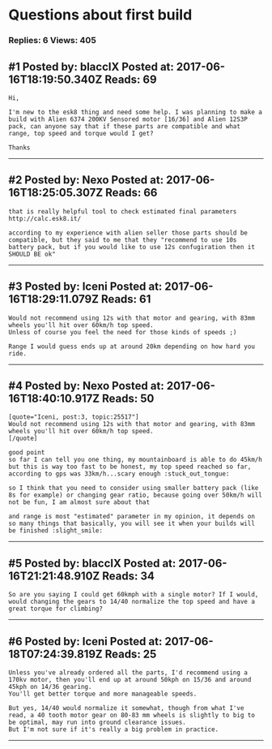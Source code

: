 # Questions about first build

### Replies: 6 Views: 405

## \#1 Posted by: blaccIX Posted at: 2017-06-16T18:19:50.340Z Reads: 69

```
Hi, 

I'm new to the esk8 thing and need some help. I was planning to make a build with Alien 6374 200KV Sensored motor [16/36] and Alien 12S3P pack, can anyone say that if these parts are compatible and what range, top speed and torque would I get?

Thanks
```

---
## \#2 Posted by: Nexo Posted at: 2017-06-16T18:25:05.307Z Reads: 66

```
that is really helpful tool to check estimated final parameters
http://calc.esk8.it/

according to my experience with alien seller those parts should be compatible, but they said to me that they "recommend to use 10s battery pack, but if you would like to use 12s confugiration then it SHOULD BE ok"
```

---
## \#3 Posted by: Iceni Posted at: 2017-06-16T18:29:11.079Z Reads: 61

```
Would not recommend using 12s with that motor and gearing, with 83mm wheels you'll hit over 60km/h top speed.
Unless of course you feel the need for those kinds of speeds ;)

Range I would guess ends up at around 20km depending on how hard you ride.
```

---
## \#4 Posted by: Nexo Posted at: 2017-06-16T18:40:10.917Z Reads: 50

```
[quote="Iceni, post:3, topic:25517"]
Would not recommend using 12s with that motor and gearing, with 83mm wheels you'll hit over 60km/h top speed.
[/quote]

good point
so far I can tell you one thing, my mountainboard is able to do 45km/h but this is way too fast to be honest, my top speed reached so far, according to gps was 33km/h...scary enough :stuck_out_tongue: 

so I think that you need to consider using smaller battery pack (like 8s for example) or changing gear ratio, because going over 50km/h will not be fun, I am almost sure about that

and range is most "estimated" parameter in my opinion, it depends on so many things that basically, you will see it when your builds will be finished :slight_smile:
```

---
## \#5 Posted by: blaccIX Posted at: 2017-06-16T21:21:48.910Z Reads: 34

```
So are you saying I could get 60kmph with a single motor? If I would, would changing the gears to 14/40 normalize the top speed and have a great torque for climbing?
```

---
## \#6 Posted by: Iceni Posted at: 2017-06-18T07:24:39.819Z Reads: 25

```
Unless you've already ordered all the parts, I'd recommend using a 170kv motor, then you'll end up at around 50kph on 15/36 and around 45kph on 14/36 gearing.
You'll get better torque and more manageable speeds.

But yes, 14/40 would normalize it somewhat, though from what I've read, a 40 tooth motor gear on 80-83 mm wheels is slightly to big to be optimal, may run into ground clearance issues.
But I'm not sure if it's really a big problem in practice.
```

---
